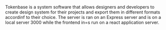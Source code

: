 Tokenbase is a system software that allows designers and developers to create design system for their projects and export them in different formats accordinf to their choice.
The server is ran on an Express server and is on a local server 3000 while the frontend in=s run on a react application server.
